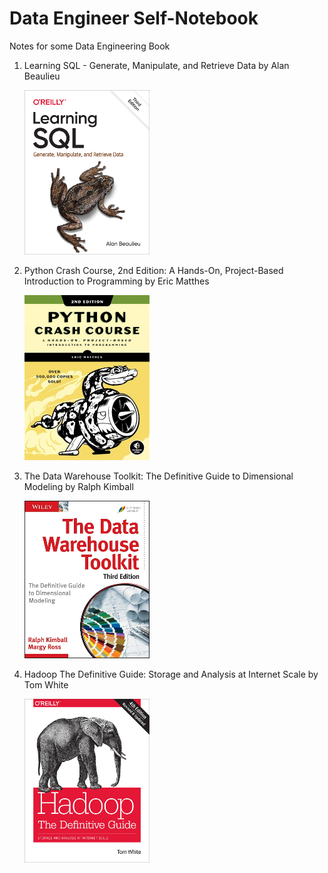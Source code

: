 # Data Engineer Self-Notebook

Notes for some Data Engineering Book

1. Learning SQL - Generate, Manipulate, and Retrieve Data by Alan Beaulieu 

    <img src="docs/learning_sql.jpg" style="width:200px;"/>

2. Python Crash Course, 2nd Edition: A Hands-On, Project-Based Introduction to Programming by Eric Matthes

    <img src="docs/python_crash_course.jpg" style="width:200px;"/>

3. The Data Warehouse Toolkit: The Definitive Guide to Dimensional Modeling by Ralph Kimball

    <img src="docs/dw_toolkit.jpg" style="width:200px;">
    
4. Hadoop The Definitive Guide: Storage and Analysis at Internet Scale by Tom White

    <img src="docs/hadoop_the_definitive_guide.jpg" style="width:200px;">
    